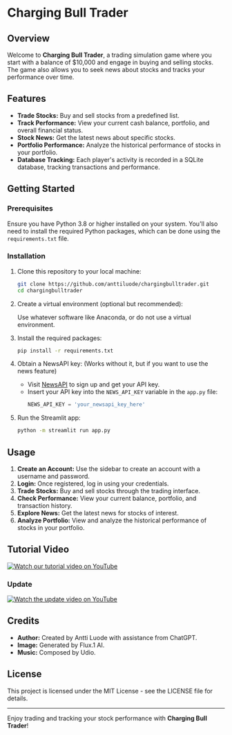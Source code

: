 
# Charging Bull Trader

## Overview

Welcome to **Charging Bull Trader**, a trading simulation game where you start with a balance of $10,000 and engage in buying and selling stocks. The game also allows you to seek news about stocks and tracks your performance over time.

## Features

- **Trade Stocks:** Buy and sell stocks from a predefined list.
- **Track Performance:** View your current cash balance, portfolio, and overall financial status.
- **Stock News:** Get the latest news about specific stocks.
- **Portfolio Performance:** Analyze the historical performance of stocks in your portfolio.
- **Database Tracking:** Each player's activity is recorded in a SQLite database, tracking transactions and performance.

## Getting Started

### Prerequisites

Ensure you have Python 3.8 or higher installed on your system. You'll also need to install the required Python packages, which can be done using the `requirements.txt` file.

### Installation

1. Clone this repository to your local machine:
   ```sh
   git clone https://github.com/anttiluode/chargingbulltrader.git
   cd chargingbulltrader
   ```

2. Create a virtual environment (optional but recommended):
   
   Use whatever software like Anaconda, or do not use a virtual environment.

3. Install the required packages:
   ```sh
   pip install -r requirements.txt
   ```

4. Obtain a NewsAPI key: (Works without it, but if you want to use the news feature)
   - Visit [NewsAPI](https://newsapi.org/) to sign up and get your API key.
   - Insert your API key into the `NEWS_API_KEY` variable in the `app.py` file:
     ```python
     NEWS_API_KEY = 'your_newsapi_key_here'
     ```

5. Run the Streamlit app:
   ```sh
   python -m streamlit run app.py
   ```

## Usage

1. **Create an Account:** Use the sidebar to create an account with a username and password.
2. **Login:** Once registered, log in using your credentials.
3. **Trade Stocks:** Buy and sell stocks through the trading interface.
4. **Check Performance:** View your current balance, portfolio, and transaction history.
5. **Explore News:** Get the latest news for stocks of interest.
6. **Analyze Portfolio:** View and analyze the historical performance of stocks in your portfolio.

## Tutorial Video

[![Watch our tutorial video on YouTube](https://img.youtube.com/vi/lgL0RETLRhw/0.jpg)](https://www.youtube.com/watch?v=lgL0RETLRhw)

### Update

[![Watch the update video on YouTube](https://img.youtube.com/vi/rMabpY_geUU/0.jpg)](https://www.youtube.com/watch?v=rMabpY_geUU)

## Credits

- **Author:** Created by Antti Luode with assistance from ChatGPT.
- **Image:** Generated by Flux.1 AI.
- **Music:** Composed by Udio.

## License

This project is licensed under the MIT License - see the LICENSE file for details.

---

Enjoy trading and tracking your stock performance with **Charging Bull Trader**!

